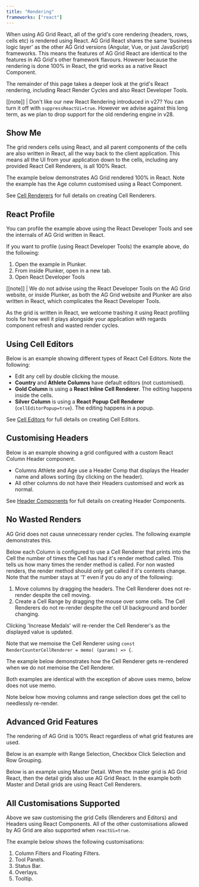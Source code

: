 ```yaml
---
title: "Rendering"
frameworks: ["react"]
---
```


<video-section id="oAQ5vavDupU" title="React Rendering" header="true">
When using AG Grid React, all of the grid's core rendering (headers, rows, cells etc) is rendered using React.
AG Grid React shares the same 'business logic layer' as the other AG Grid versions (Angular, Vue, or just JavaScript) frameworks. This means the features of AG Grid React are identical to the features in AG Grid's other framework flavours. However because the rendering is done 100% in React, the grid works as a native React Component.
</video-section>



The remainder of this page takes a deeper look at the grid's React rendering, including React Render Cycles and also React Developer Tools.

[[note]]
| Don't like our new React Rendering introduced in v27? You can turn it off with `suppressReactUi=true`. However we advise against this long term, as we plan to drop support for the old rendering engine in v28.

## Show Me

The grid renders cells using React, and all parent components of the cells are also written in React, all the way back to the client application. This means all the UI from your application down to the cells, including any provided React Cell Renderers, is all 100% React.

The example below demonstrates AG Grid rendered 100% in React. Note the example has the Age column customised using a React Component.

<grid-example title='React UI' name='react-ui' type='react' options=' { "enterprise": true, "showImportsDropdown": false }'></grid-example>

See [Cell Renderers](/component-cell-renderer/) for full details on creating Cell Renderers.

## React Profile

You can profile the example above using the React Developer Tools and see the internals of AG Grid written in React.

If you want to profile (using React Developer Tools) the example above, do the following:
1. Open the example in Plunker.
1. From inside Plunker, open in a new tab.
1. Open React Developer Tools

[[note]]
| We do not advise using the React Developer Tools on the AG Grid website, or inside Plunker, as both the AG Grid website and Plunker are also written in React, which complicates the React Developer Tools.

As the grid is written in React, we welcome trashing it using React profiling tools for how well it plays alongside your application with regards component refresh and wasted render cycles.

<image-caption src="reactui/resources/react-dev-tools.png" alt="React Developer Tools" maxWidth="90%" constrained="true" centered="true"></image-caption>

## Using Cell Editors

Below is an example showing different types of React Cell Editors. Note the following:

* Edit any cell by double clicking the mouse.
* **Country** and **Athlete Columns** have default editors (not customised).
* **Gold Column** is using a **React Inline Cell Renderer**. The editing happens inside the cells.
* **Silver Column** is using a **React Popup Cell Renderer** (`cellEditorPopup=true`). The editing happens in a popup.

<grid-example title='React UI Editors' name='editors' type='react' options=' { "enterprise": true, "showImportsDropdown": false }'></grid-example>

See [Cell Editors](/component-cell-editor/) for full details on creating Cell Editors.


## Customising Headers

Below is an example showing a grid configured with a custom React Column Header component.

* Columns Athlete and Age use a Header Comp that displays the Header name and allows sorting (by clicking on the header).
* All other columns do not have their Headers customised and work as normal.


<grid-example title='React UI Headers' name='headers' type='react' options=' { "showImportsDropdown": false }'></grid-example>

See [Header Components](/component-header/) for full details on creating Header Components.

## No Wasted Renders

AG Grid does not cause unnecessary render cycles. The following example demonstrates this.

Below each Column is configured to use a Cell Renderer that prints into the Cell the number of times the Cell has had it's render method called. This tells us how many times the render method is called. For non wasted renders, the render method should only get called if it's contents change. Note that the number stays at '1' even if you do any of the following:
1. Move columns by dragging the headers. The Cell Renderer does not re-render despite the cell moving.
1. Create a Cell Range by dragging the mouse over some cells. The Cell Renderers do not re-render despite the cell UI background and border changing.

Clicking 'Increase Medals' will re-render the Cell Renderer's as the displayed value is updated.

Note that we memoise the Cell Renderer using `const RenderCounterCellRenderer = memo( (params) => {`.

<grid-example title='React UI Render Cycles' name='no-wasted-render' type='react' options=' { "enterprise": true, "showImportsDropdown": false }'></grid-example>

The example below demonstrates how the Cell Renderer gets re-rendered when we do not memoise the Cell Renderer.

Both examples are identical with the exception of above uses memo, below does not use memo.

Note below how moving columns and range selection does get the cell to needlessly re-render.

<grid-example title='React UI Render Cycles' name='wasted-render' type='react' options=' { "enterprise": true, "showImportsDropdown": false }'></grid-example>

## Advanced Grid Features

The rendering of AG Grid is 100% React regardless of what grid features are used.

Below is an example with Range Selection, Checkbox Click Selection and Row Grouping.

<grid-example title='React UI Advanced Features' name='advanced-features' type='react' options=' { "enterprise": true, "showImportsDropdown": false }'></grid-example>

Below is an example using Master Detail. When the master grid is AG Grid React, then the detail grids also use AG Grid React. In the example both Master and Detail grids are using React Cell Renderers.

<grid-example title='React UI Master Detail' name='master-detail' type='react' options=' { "enterprise": true, "showImportsDropdown": false }'></grid-example>

## All Customisations Supported

Above we saw customising the grid Cells (Renderers and Editors) and Headers using React Components.
All of the other customisations allowed by AG Grid are also supported when `reactUi=true`.

The example below shows the following customisations:
1. Column Filters and Floating Filters.
1. Tool Panels.
1. Status Bar.
1. Overlays.
1. Tooltip.

<grid-example title='React UI All Customisations' name='all-customisations' type='react' options=' { "enterprise": true, "showImportsDropdown": false }'></grid-example>
